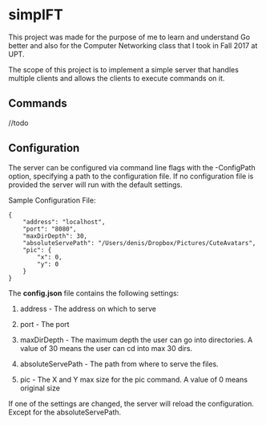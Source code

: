 # simplFT
This project was made for the purpose of me to learn and understand Go better and also for the Computer Networking class
that I took in Fall 2017 at UPT.

The scope of this project is to implement a simple server that handles multiple clients and allows the clients to
execute commands on it.

## Commands

//todo

## Configuration

The server can be configured via command line flags with the -ConfigPath option,
specifying a path to the configuration file.
If no configuration file is provided the server will run with the default settings.

Sample Configuration File:
```
{
    "address": "localhost",
    "port": "8080",
    "maxDirDepth": 30,
    "absoluteServePath": "/Users/denis/Dropbox/Pictures/CuteAvatars",
    "pic": {
        "x": 0,
        "y": 0
    }
}
```

The **config.json** file contains the following settings:

1. address           - The address on which to serve

2. port              - The port

3. maxDirDepth       - The maximum depth the user can go into directories. A value of 30 means the user can cd into max 30 dirs.

4. absoluteServePath - The path from where to serve the files.

5. pic               - The X and Y max size for the pic command. A value of 0 means original size

If one of the settings are changed, the server will reload the configuration.
Except for the absoluteServePath.